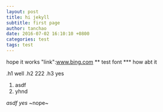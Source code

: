 ```yaml
---
layout: post
title: hi jekyll
subtitle: first page
author: tanchao
date: 2016-07-02 16:10:10 +0800
categories: test
tags: test
---
```


hope it works
"link":www.bing.com
** test font
*** how abt it

.h1 well
.h2 222
.h3 yes

1. asdf
2. yhnd


*asdf*
_yes_
~nope~
